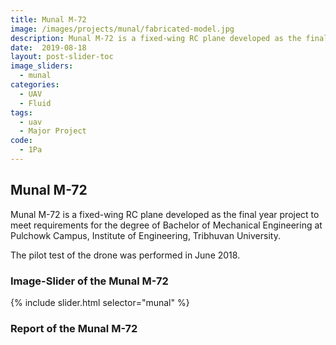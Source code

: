 ```yaml
---
title: Munal M-72
image: /images/projects/munal/fabricated-model.jpg
description: Munal M-72 is a fixed-wing RC plane developed as the final year project to meet requirements for the degree of Bachelor of Mechanical Engineering at Pulchowk Campus, Institute of Engineering, Tribhuvan University. The pilot test of the drone was performed in June 2018.
date:  2019-08-18
layout: post-slider-toc
image_sliders:
  - munal
categories:
  - UAV
  - Fluid 
tags:
  - uav
  - Major Project
code:
  - 1Pa
---
```

## Munal M-72

Munal M-72 is a fixed-wing RC plane developed as the final year project to meet requirements for the degree of Bachelor of Mechanical Engineering at Pulchowk Campus, Institute of Engineering, Tribhuvan University.

The pilot test of the drone was performed in June 2018.

### Image-Slider of the Munal M-72

<div class="slideshow"> {% include slider.html selector="munal" %} </div>

### Report of the Munal M-72


<div class="embed-pdf">
<object data="{{ site.url }}{{ site.baseurl }}/images/projects/munal/FixedWinguav.pdf" width="100%" height="100%" type="application/pdf"></object>
</div>

